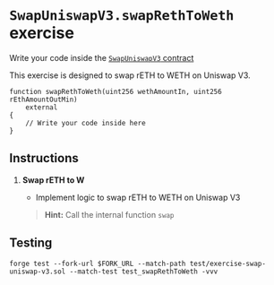 # `SwapUniswapV3.swapRethToWeth` exercise

Write your code inside the [`SwapUniswapV3` contract](../src/exercises/SwapUniswapV3.sol)

This exercise is designed to swap rETH to WETH on Uniswap V3.

```solidity
function swapRethToWeth(uint256 wethAmountIn, uint256 rEthAmountOutMin)
    external
{
    // Write your code inside here
}
```

## Instructions

1. **Swap rETH to W**

   - Implement logic to swap rETH to WETH on Uniswap V3

   > **Hint:** Call the internal function `swap`

## Testing

```shell
forge test --fork-url $FORK_URL --match-path test/exercise-swap-uniswap-v3.sol --match-test test_swapRethToWeth -vvv
```
